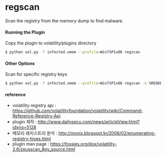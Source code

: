 # regscan
Scan the registry from the memory dump to find malware.

#### Running the Plugin

Copy the plugin to volatility/plugins directory

```sh
$ python vol.py -f infected.vmem --profile=Win7SP1x86 regscan
```

#### Other Options

Scan for specific registry keys

```sh
$ python vol.py -f infected.vmem --profile=Win7SP1x86 regscan -k %REGKEY%
```

#### reference

- volatility registry api : https://github.com/volatilityfoundation/volatility/wiki/Command-Reference-Registry-Api
- plugin 제작 : http://www.dailysecu.com/news/articleView.html?idxno=5128
- 메모리 레지스트리 분석 : http://moyix.blogspot.kr/2008/02/enumerating-registry-hives.html
- plugin man page : https://fossies.org/dox/volatility-2.6/zeusscan_8py_source.html
